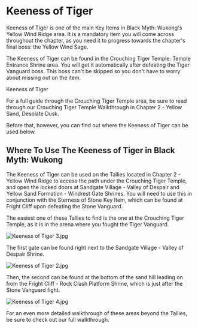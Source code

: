 # Keeness of Tiger

Keeness of Tiger is one of the main Key Items in Black Myth: Wukong's Yellow Wind Ridge area. It is a mandatory item you will come across throughout the chapter, as you need it to progress towards the chapter's final boss: the Yellow Wind Sage. 

The Keeness of Tiger can be found in the Crouching Tiger Temple: Temple Entrance Shrine area. You will get it automatically after defeating the Tiger Vanguard boss. This boss can't be skipped so you don't have to worry about missing out on the item. 

Keeness of Tiger

For a full guide through the Crouching Tiger Temple area, be sure to read through our Crouching Tiger Temple Walkthrough in Chapter 2 - Yellow Sand, Desolate Dusk. 

Before that, however, you can find out where the Keeness of Tiger can be used below. 

## Where To Use The Keeness of Tiger in Black Myth: Wukong

The Keeness of Tiger can be used on the Tallies located in Chapter 2 - Yellow Wind Ridge to access the path under the Crouching Tiger Temple, and open the locked doors at Sandgate Village - Valley of Despair and Yellow Sand Formation - Windrest Gate Shrines. You will need to use this in conjunction with the Sterness of Stone Key Item, which can be found at Fright Cliff upon defeating the Stone Vanguard. 

The easiest one of these Tallies to find is the one at the Crouching Tiger Temple, as it is in the arena where you fought the Tiger Vanguard. 

![Keeness of Tiger 3.jpg](https://oyster.ignimgs.com/mediawiki/apis.ign.com/black-myth-wukong/d/d2/Keeness_of_Tiger_3.jpg)

The first gate can be found right next to the Sandgate Village - Valley of Despair Shrine. 

![Keeness of Tiger 2.jpg](https://oyster.ignimgs.com/mediawiki/apis.ign.com/black-myth-wukong/0/0a/Keeness_of_Tiger_2.jpg)

Then, the second can be found at the bottom of the sand hill leading on from the Fright Cliff - Rock Clash Platform Shrine, which is just after the Stone Vanguard fight. 

![Keeness of Tiger 4.jpg](https://oyster.ignimgs.com/mediawiki/apis.ign.com/black-myth-wukong/8/8b/Keeness_of_Tiger_4.jpg)

For an even more detailed walkthrough of these areas beyond the Tallies, be sure to check out our full walkthrough.